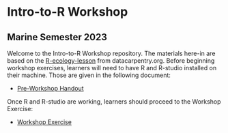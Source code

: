# Intro-to-R Workshop
## Marine Semester 2023

Welcome to the Intro-to-R Workshop repository. The materials here-in are based on the [R-ecology-lesson](https://datacarpentry.org/R-ecology-lesson/01-intro-to-r.html) from datacarpentry.org. Before beginning workshop exercises, learners will need to have R and R-studio installed on their machine. Those are given in the following document:

* [Pre-Workshop Handout](https://github.com/BUMP-In-Silica/Marine-Semester_Intro-to-R/blob/main/docs/Pre-Workshop-Handout.md)

Once R and R-studio are working, learners should proceed to the Workshop Exercise:

* [Workshop Exercise](https://github.com/BUMP-In-Silica/Marine-Semester_Intro-to-R/blob/main/docs/Workshop-Exercise.md)
